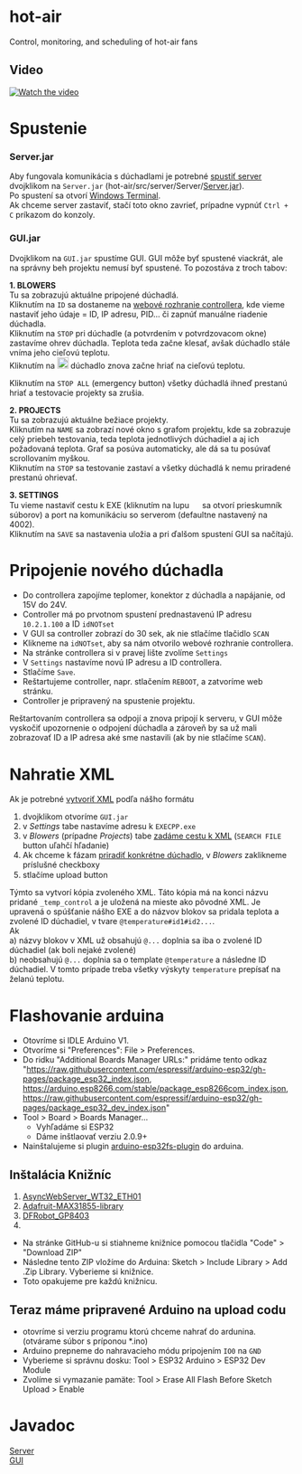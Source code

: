 # hot-air
Control, monitoring, and scheduling of hot-air fans

## Video
[![Watch the video](https://user-images.githubusercontent.com/47124922/219518256-f6252a67-e456-4643-a2d6-0c340ed4e1df.gif)](https://youtu.be/fHxo8fL1Tt0)

# Spustenie
### Server.jar
Aby fungovala komunikácia s dúchadlami je potrebné <u>spustiť server</u> dvojklikom na `Server.jar` (hot-air/src/server/Server/[Server.jar](https://github.com/TIS2022-FMFI/hot-air/blob/main/src/server/Server/Server.jar)).  <br>
Po spustení sa otvorí [Windows Terminal](https://apps.microsoft.com/store/detail/windows-terminal/9N0DX20HK701?hl=sk-sk&gl=sk&rtc=1).<br>
Ak chceme server zastaviť, stačí toto okno zavrieť, prípadne vypnúť `Ctrl + C` príkazom do konzoly.

### GUI.jar

Dvojklikom na `GUI.jar` spustíme GUI. GUI môže byť spustené viackrát, ale na správny beh projektu nemusí byť spustené. To pozostáva z troch tabov:

 **1. BLOWERS** <br>
 Tu sa zobrazujú aktuálne pripojené dúchadlá.<br>
 Kliknutím na `ID` sa dostaneme na <u>webové rozhranie controllera</u>, kde vieme nastaviť jeho údaje = ID, IP adresu, PID... či zapnúť manuálne riadenie dúchadla.<br>
 Kliknutím na `STOP` pri dúchadle (a potvrdením v potvrdzovacom okne) zastavíme ohrev dúchadla. Teplota teda začne klesať, avšak dúchadlo stále vníma jeho cieľovú teplotu. <br>
 Kliknutím na <image src= 'https://github.com/TIS2022-FMFI/hot-air/blob/main/src/GUI/src/main/resources/GUI/caution.png?raw=true' widht=20 height=20> dúchadlo znova začne hriať na cieľovú teplotu.  <br>
 
 Kliknutím na `STOP ALL` (emergency button) všetky dúchadlá ihneď prestanú hriať a testovacie projekty sa zrušia.
    
 **2. PROJECTS** <br>
Tu sa zobrazujú aktuálne bežiace projekty. <br>
Kliknutím na `NAME` sa zobrazí nové okno s grafom projektu, kde sa zobrazuje celý priebeh testovania, teda teplota jednotlivých dúchadiel a aj ich požadovaná teplota. Graf sa posúva automaticky, ale dá sa tu posúvať scrollovaním myškou.<br>
Kliknutím na `STOP` sa testovanie zastaví a všetky dúchadlá k nemu priradené prestanú ohrievať. <br>

 **3. SETTINGS** <br>
 Tu vieme nastaviť cestu k EXE (kliknutím na lupu <image src= 'https://github.com/TIS2022-FMFI/hot-air/blob/main/src/GUI/src/main/resources/GUI/search.png?raw=true' widht=15 height=15> sa otvorí prieskumník súborov) a port na komunikáciu so serverom (defaultne nastavený na 4002).<br>
 Kliknutím na `SAVE` sa nastavenia uložia a  pri ďalšom spustení GUI sa načítajú.

# Pripojenie nového dúchadla  
- Do controllera zapojíme teplomer, konektor z dúchadla a napájanie, od 15V do 24V.
- Controller má po prvotnom spustení prednastavenú IP adresu `10.2.1.100` a ID `idNOTset`
- V GUI sa controller zobrazí do 30 sek, ak nie stlačíme tlačidlo `SCAN`
- Klikneme na `idNOTset`, aby sa nám otvorilo webové rozhranie controllera.
- Na stránke controllera si v pravej lište zvolíme `Settings`
- V `Settings` nastavíme novú IP adresu a ID controllera.
- Stlačíme `Save`.
- Reštartujeme controller, napr. stlačením `REBOOT`, a zatvoríme web stránku.
- Controller je pripravený na spustenie projektu.

Reštartovaním controllera sa odpojí a znova pripojí k serveru, v GUI môže vyskočiť upozornenie o odpojení dúchadla a  zároveň by sa už mali zobrazovať ID a IP adresa aké sme nastavili (ak by nie stlačíme `SCAN`). 

# Nahratie XML

Ak je potrebné <u>vytvoriť XML</u> podľa nášho formátu

 1. dvojklikom otvoríme `GUI.jar`
 2. v *Settings* tabe nastavíme adresu k `EXECPP.exe`
 3. v *Blowers* (prípadne *Projects*) tabe <u>zadáme cestu k XML</u> (`SEARCH FILE` button uľahčí hľadanie)
 4. Ak chceme k fázam <u>priradiť konkrétne dúchadlo</u>, v *Blowers* zaklikneme príslušné checkboxy
 5. stlačíme upload button <image src= 'https://github.com/TIS2022-FMFI/hot-air/blob/main/src/GUI/src/main/resources/GUI/submit.jpg?raw=true' widht=15 height=15>
 
 Týmto sa vytvorí kópia zvoleného XML. Táto kópia má na konci názvu pridané `_temp_control`  a je uložená na mieste ako pôvodné XML. Je upravená o spúšťanie nášho EXE a do názvov blokov sa pridala teplota a zvolené ID dúchadiel, v tvare `@temperature#id1#id2...`.  
Ak<br>
a) názvy blokov v XML už obsahujú `@...` doplnia sa iba o zvolené ID dúchadiel (ak boli nejaké zvolené)<br>
b) neobsahujú `@...` doplnia sa o template `@temperature` a následne ID dúchadiel. V tomto prípade treba všetky výskyty `temperature` prepísať na želanú teplotu.<br>

# Flashovanie arduina
 - Otovríme si IDLE Arduino V1.
 - Otvoríme si "Preferences": File > Preferences.
 - Do ridku "Additional Boards Manager URLs:" pridáme tento odkaz "https://raw.githubusercontent.com/espressif/arduino-esp32/gh-pages/package_esp32_index.json, https://arduino.esp8266.com/stable/package_esp8266com_index.json, https://raw.githubusercontent.com/espressif/arduino-esp32/gh-pages/package_esp32_dev_index.json"
 - Tool > Board > Boards Manager...
   - Vyhľadáme si ESP32
   - Dáme inštlaovať verziu 2.0.9+
 - Nainštalujeme si plugin [arduino-esp32fs-plugin](https://github.com/me-no-dev/arduino-esp32fs-plugin) do arduina.
 ## Inštalácia Knižníc
 1. [AsyncWebServer_WT32_ETH01](https://github.com/khoih-prog/AsyncWebServer_WT32_ETH01)
 2. [Adafruit-MAX31855-library](https://github.com/adafruit/Adafruit-MAX31855-library)
 3. [DFRobot_GP8403](https://github.com/DFRobot/DFRobot_GP8403)
 4. 
 
 - Na stránke GitHub-u si stiahneme knižnice pomocou tlačidla "Code" > "Download ZIP"
 - Následne tento ZIP vložíme do Arduina: Sketch > Include Library > Add .Zip Library. Vyberieme si knižnice.
 - Toto opakujeme pre každú knižnicu.
 
 ## Teraz máme pripravené Arduino na upload codu
 - otovríme si verziu programu ktorú chceme nahrať do ardunina. (otvárame súbor s príponou *.ino)
 - Arduino prepneme do nahravacieho módu pripojením `IO0` na `GND`
 - Vyberieme si správnu dosku: Tool > ESP32 Arduino > ESP32 Dev Module
 - Zvolíme si vymazanie pamäte: Tool > Erase All Flash Before Sketch Upload > Enable

 
# Javadoc
[Server](https://tis2022-fmfi.github.io/hot-air/server_javadoc/) <br>
[GUI](https://tis2022-fmfi.github.io/hot-air/gui_javadoc/)
